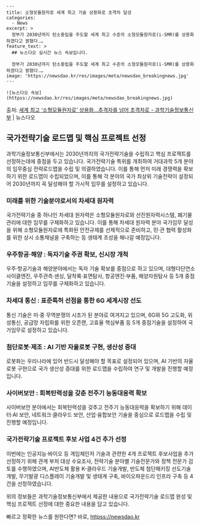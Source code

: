     ---
    title: 소형모듈원자로 세계 최고 기술 상용화로 초격차 달성
    categories:
      - News
    excerpt: >
      정부가 2030년까지 탄소중립을 주도할 세계 최고 수준의 소형모듈원자로(i-SMR)를 상용화하겠다고 밝혔다.…
    feature_text: >
      ## 뉴스다오 실시간 뉴스 속보입니다.
    
      정부가 2030년까지 탄소중립을 주도할 세계 최고 수준의 소형모듈원자로(i-SMR)를 상용화하겠다고 밝혔다.…
    image: 'https://newsdao.kr/res/images/meta/newsdao_breakingnews.jpg'
    ---
    
    ![뉴스다오 속보](httpss://newsdao.kr/res/images/meta/newsdao_breakingnews.jpg)

<p>출처: <a href="httpss://newsdao.kr/3093" rel="dofollow">세계 최고 ‘소형모듈원자로’ 상용화…추격자를 넘어 초격차로  - 과학기술정보통신부</a> | 뉴스다오</p>

<h2 data-ke-size="size26">국가전략기술 로드맵 및 핵심 프로젝트 선정</h2>

과학기술정보통신부에서는 2030년까지의 국가전략기술을 수립하고 핵심 프로젝트를 선정하는데에 중점을 두고 있습니다. 국가전략기술 특위를 개최하여 거대과학 5개 분야의 임무중심 전략로드맵을 수립 및 의결하였습니다. 이를 통해 먼저 미래 경쟁력을 확보하기 위한 로드맵이 수립되었으며, 이를 통해 각 분야의 국가 최상위 기술전략이 설정되어 2030년까지 꼭 달성해야 할 가시적 임무를 설정하고 있습니다.

<h3 data-ke-size="size24">미래를 위한 기술분야로서의 차세대 원자력</h3>
국가전략기술 중 하나인 차세대 원자력은 소형모듈원자로와 선진원자력시스템, 폐기물관리에 대한 임무를 구체화하고 있습니다. 이를 통해 차세대 원자력 분야 국가임무 달성을 위해 소형모듈원자로에 특화된 안전규제를 선제적으로 준비하고, 민·관 협력 활성화를 위한 상시 소통채널을 구축하는 등 생태계 조성을 해나갈 예정입니다.

<h3 data-ke-size="size24">우주항공·해양 : 독자기술 주권 확보, 신시장 개척</h3>
우주·항공기술과 해양분야에서는 독자 기술 확보를 중점으로 하고 있으며, 대형다단연소사이클엔진, 우주관측·센싱, 달착륙·표면탐사, 항공엔진·부품, 해양자원탐사 등 5개 중점기술을 설정하고 임무를 구체화하고 있습니다.

<h3 data-ke-size="size24">차세대 통신 : 표준특허 선점을 통한 6G 세계시장 선도</h3>
통신 기술은 미·중 무역분쟁의 시초가 된 분야로 여겨지고 있으며, 6G와 5G 고도화, 위성통신, 공급망 자립화를 위한 오픈랜, 고효율 핵심부품 등 5개 중점기술을 설정하여 국가임무로 설정하고 있습니다.

<h3 data-ke-size="size24">첨단로봇·제조 : AI 기반 자율로봇 구현, 생산성 증대</h3>
로봇화는 우리나라에 있어 반드시 달성해야 할 목표로 설정되어 있으며, AI 기반의 자율로봇 구현으로 국가 생산성 증대를 위한 로드맵을 수립하여 연구 및 개발을 진행할 예정입니다.

<h3 data-ke-size="size24">사이버보안 : 회복탄력성을 갖춘 전주기 능동대응력 확보</h3>
사이버보안 분야에서는 회복탄력성을 갖추고 전주기 능동대응력을 확보하기 위해 데이터·AI 보안, 네트워크·클라우드 보안, 산업·융합보안 기술을 중심으로 로드맵을 수립 및 진행할 예정입니다.

<h3 data-ke-size="size24">국가전략기술 프로젝트 후보 사업 4건 추가 선정</h3>
이번에는 인공지능·바이오 등 게임체인저 기술과 관련한 4개 프로젝트 후보사업을 추가 선정하기 위해 관계 부처 대상 수요조사, 전략기술 분야별 기술전문가와 정책 전문가 검토를 수행하였으며, AI반도체 활용 K-클라우드 기술개발, 반도체 첨단패키징 선도기술개발, 무기발광 디스플레이 기술개발 및 생태계 구축, 바이오파운드리 인프라 구축 등 4건을 선정하였습니다.

위의 정보들은 과학기술정보통신부에서 제공한 내용으로 국가전략기술 로드맵 완성 및 핵심 프로젝트 선정에 대한 중요한 내용을 담고 있습니다. 

빠르고 정확한 뉴스를 원한다면? 바로, <a href="httpss://newsdao.kr" rel="dofollow">httpss://newsdao.kr</a>


    